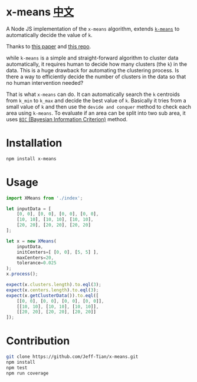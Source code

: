 # x-means [中文](./README_zh-CN.md)
A Node JS implementation of the `x-means` algorithm, extends [`k-means`](http://k-means.pa-pa.me) to automatically decide the value of `k`.

Thanks to [this paper](https://www.cs.cmu.edu/~dpelleg/download/xmeans.pdf) and [this repo](https://github.com/annoviko/pyclustering).

while `k-means` is a simple and straight-forward algorithm to cluster data automatically, it requires human to decide how many clusters (the `k`) in the data. This is a huge drawback for automating the clustering process. Is there a way to efficiently decide the number of clusters in the data so that no human intervention needed? 

That is what `x-means` can do. It can automatically search the `k` centroids from `k_min` to `k_max` and decide the best value of `k`. Basically it tries from a small value of `k` and then use the `devide and conquer` method to check each area using `k-means`. To evaluate if an area can be split into two sub area, it uses [`BIC` (Bayesian Information Criterion)](https://en.wikipedia.org/wiki/Bayesian_information_criterion) method.

# Installation
```bash
npm install x-means
```

# Usage
```javascript
import XMeans from './index';

let inputData = [
    [0, 0], [0, 0], [0, 0], [0, 0], 
    [10, 10], [10, 10], [10, 10], 
    [20, 20], [20, 20], [20, 20]
];

let x = new XMeans(
    inputData, 
    initCenters=[ [0, 0], [5, 5] ], 
    maxCenters=20, 
    tolerance=0.025
);
x.process();

expect(x.clusters.length).to.eql(3);
expect(x.centers.length).to.eql(3);
expect(x.getClusterData()).to.eql([
    [[0, 0], [0, 0], [0, 0], [0, 0]],
    [[10, 10], [10, 10], [10, 10]],
    [[20, 20], [20, 20], [20, 20]]
]);
```

# Contribution
```bash
git clone https://github.com/Jeff-Tian/x-means.git
npm install
npm test
npm run coverage
```

